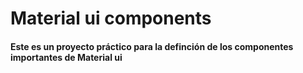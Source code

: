 # Material ui components

#### Este es un proyecto práctico para la definción de los componentes importantes de Material ui
<br>